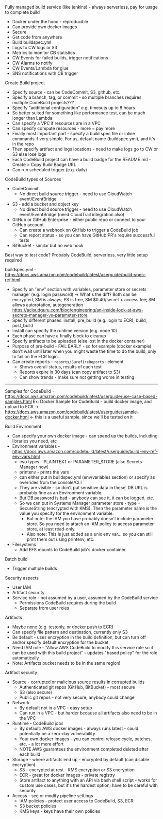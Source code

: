 Fully managed build service (like jenkins) - always serverless, pay for usage to complete build
- Docker under the hood - reproducible
- Can provide own docker images
- Secure
- Get code from anywhere
- Build buildspec.yml
- Logs to CW logs or S3
- Metrics to monitor CB statistics
- CW Events for failed builds, trigger notifications
- CW Alarms to notify 
- CW Events/Lambda for glue
- SNS notifications with CB trigger

Create Build project
- Specify source - can be CodeCommit, S3, github, etc.
- Specify a branch, tag, or commit - so multiple branches requires multiple CodeBuild projects???
- Specify "additional configuration" e.g. timeouts up to 8 hours
- So better suited for something like performance test, can be much longer than Lambda
- Can specify a VPC if resources are in a VPC
- Can specify compute resources - more = pay more
- Finally most important part - specify a build spec file or inline commands if very simple. For us, default name (buildspec.yml), and it's in the repo
- Then specify artifact and logs locations - need to make logs go to CW or S3 else lose logs
- Each CodeBuild project can have a build badge for the README.md - Create > Copy Build Badge URL
- Can run scheduled trigger (e.g. daily)

CodeBuild types of Sources
- CodeCommit
  - No direct build source trigger - need to use CloudWatch event/EventBridge
- S3 - add a bucket and object key
  - No direct build source trigger - need to use CloudWatch event/EventBridge (need CloudTrail integration also)
- GitHub or GitHub Enterprise - either public repo or connect to your GitHub account
  - Can create a webhook on GitHub to trigger a CodeBuild job
  - Can report status - so you can have GitHub PR's require successful tests
- BitBucket - similar but no web hook

Best way to test code? Probably CodeBuild, serverless, very little setup required

buildspec.yml - https://docs.aws.amazon.com/codebuild/latest/userguide/build-spec-ref.html
- Specify an "env" section with variables, parameter store or secrets manager (e.g. login password)
  -> What's the diff? Both can be encrypted, SM is always; PS is free, SM $0.40/secret + access fee; SM allows autorotation, autogeneration https://acloudguru.com/blog/engineering/an-inside-look-at-aws-secrets-manager-vs-parameter-store
- Specify different phases: install, pre_build (e.g. login to ECR), build, post_build
- Install can specify the runtime version (e.g. node 10)
- Each phase can have a finally block to cleanup
- Specify artifacts to be uploaded (else lost in the docker container)
- Purpose of pre-build - FAIL EARLY - so for example (docker example) don't wait until later when you might waste the time to do the build, only to fail on the ECR login.
- Can create reports - `reports/SurefireReports:` element
  - Shows overall status, results of each test
  - Reports expire in 30 days (can copy artifact to S3)
  - Can show trends - make sure not getting worse in testing

------
Samples for CodeBuild = https://docs.aws.amazon.com/codebuild/latest/userguide/use-case-based-samples.html
Ex: Docker Sample for CodeBuild - build docker image, and upload to ECR
-> https://docs.aws.amazon.com/codebuild/latest/userguide/sample-docker.html <- this is a useful sample, since we'll be tested on it

Build Environment 
- Can specify your own docker image - can speed up the builds, including libraries you need, etc
- Environment variables - https://docs.aws.amazon.com/codebuild/latest/userguide/build-env-ref-env-vars.html
  - two types - PLAINTEXT or PARAMETER_STORE (also Secrets Manager now)
  - printenv - prints the vars
  - can either put in buildspec.yml (env/variables section) or specify as overrides from the console/CLI
  - They are visible - so don't put sensitive data in these! DB URL is probably fine as an Environment variable.
  - But DB password is bad - anybody can see it, it can be logged, etc.
  - So we can put in Systems Manager parameter store - type = SecureString (encrypted with KMS). Then the parameter name is the value you specify for the environment variable.
    - But note: the IAM you have probably doesn't include parameter store. So you need to attach an IAM policy to access parameter store, at least read-only.
    - Also note: This is just added as a unix env var... so you can still print them out using printenv, etc.
- Filesystems
  - Add EFS mounts to CodeBuild job's docker container

Batch build
- Trigger multiple builds

Security aspects
- User IAM
- Artifact security
- Service role - not assumed by a user, assumed by the CodeBuild service
  - Permissions CodeBuild requires during the build
  - Separate from user roles

Artifacts
- Maybe none (e.g. testonly, or docker push to ECR)
- Can specify file pattern and destination, currently only S3
- Be default - uses encryption in the build definition, but can turn off and/or specify default encryption for the bucket
- Need IAM role - "Allow AWS CodeBuild to modify this service role so it can be used with this build project" - updates "based policy" for the role automatically
- Note: Artifacts bucket needs to be in the same region!

Artifact security
- Source - corrupted or malicious source results in corrupted builds
  - Authenticated git repos (GitHub, BitBucket) - most secure
  - S3 (also secure)
  - Public git repos - not very secure, anybody could change
- Network
  - By default not in a VPC - easy setup
  - Can run in a VPC - but harder because all artifacts also need to be in the VPC
- Runtime - CodeBuild jobs
  - By default: AWS docker images - always runs latest - could potentially be a zero-day vulnerability
  - Your own docker images - you can control release cycle, patches, etc. - a lot more effort
  - NOTE AWS guarantees the environment completed deleted after each build
- Storage - where artifacts end up - encrypted by default (can disable encryption)
  - S3 - encrypted at rest - KMS encryption or S3 encryption
  - ECR - great for docker images - private registry
  - Store artifact to anything with an API via bash shell script - works for custom use cases, but it's the hardest option; have to be careful with security
- Access - see or modify pipeline settings
  - IAM policies - protect user access to CodeBuild, S3, ECR
  - S3 bucket policies
  - KMS keys - keys have their own policies

